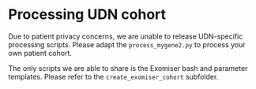 # Processing UDN cohort

Due to patient privacy concerns, we are unable to release UDN-specific processing scripts. Please adapt the `process_mygene2.py` to process your own patient cohort.

The only scripts we are able to share is the Exomiser bash and parameter templates. Please refer to the `create_exomiser_cohort` subfolder.